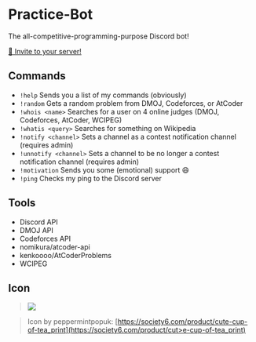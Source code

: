 # Practice-Bot
The all-competitive-programming-purpose Discord bot!

[🍵 Invite to your server!](https://discordapp.com/api/oauth2/authorize?client_id=691416325557452861&permissions=0&scope=bot)

## Commands
 - `!help` Sends you a list of my commands (obviously)
 - `!random` <online judge> Gets a random problem from DMOJ, Codeforces, or AtCoder
 - `!whois <name>` Searches for a user on 4 online judges (DMOJ, Codeforces, AtCoder, WCIPEG)
 - `!whatis <query>` Searches for something on Wikipedia
 - `!notify <channel>` Sets a channel as a contest notification channel (requires admin)
 - `!unnotify <channel>` Sets a channel to be no longer a contest notification channel (requires admin)
 - `!motivation` Sends you some (emotional) support :smile:
 - `!ping` Checks my ping to the Discord server
  
## Tools
 - Discord API
 - DMOJ API
 - Codeforces API
 - nomikura/atcoder-api
 - kenkoooo/AtCoderProblems
 - WCIPEG

## Icon
> ![](https://ctl.s6img.com/society6/img/tfIvzDYNWidPtDB5b2s6dK5Q32Q/w_700/prints/~artwork/s6-original-art-uploads/society6/uploads/misc/a0c77d92a01d4ee9a6290e43ee1af763/~~/cute-cup-of-tea-prints.jpg?wait=0&attempt=0)

> Icon by peppermintpopuk: [https://society6.com/product/cute-cup-of-tea_print](https://society6.com/product/cut>e-cup-of-tea_print)
